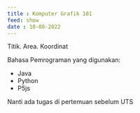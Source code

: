 ```yaml
---
title : Komputer Grafik 101
feed: show
date : 10-08-2022
---
```


Titik. Area. Koordinat

Bahasa Pemrograman yang digunakan:

- Java
- Python
- P5js

Nanti ada tugas di pertemuan sebelum UTS